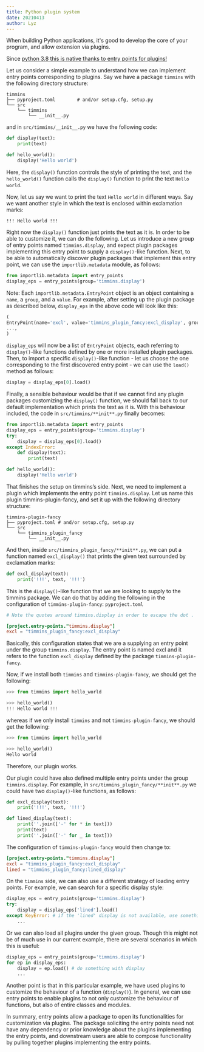 ```yaml
---
title: Python plugin system
date: 20210413
author: Lyz
---
```


When building Python applications, it's good to develop the core of your
program, and allow extension via plugins.

Since [python 3.8 this is native thanks to entry points for plugins!](https://setuptools.pypa.io/en/latest/userguide/entry_point.html#entry-points-for-plugins)

Let us consider a simple example to understand how we can implement entry points corresponding to plugins. Say we have a package `timmins` with the following directory structure:

```
timmins
├── pyproject.toml        # and/or setup.cfg, setup.py
└── src
    └── timmins
        └── __init__.py
```

and in `src/timmins/__init__.py` we have the following code:

```python
def display(text):
    print(text)

def hello_world():
    display('Hello world')
```

Here, the `display()` function controls the style of printing the text, and the `hello_world()` function calls the `display()` function to print the text `Hello world`.

Now, let us say we want to print the text `Hello world` in different ways. Say we want another style in which the text is enclosed within exclamation marks:

```
!!! Hello world !!!
```

Right now the `display()` function just prints the text as it is. In order to be able to customize it, we can do the following. Let us introduce a new group of entry points named `timmins.display`, and expect plugin packages implementing this entry point to supply a `display()`-like function. Next, to be able to automatically discover plugin packages that implement this entry point, we can use the `importlib.metadata` module, as follows:

```python
from importlib.metadata import entry_points
display_eps = entry_points(group='timmins.display')
```

Note: Each `importlib.metadata.EntryPoint` object is an object containing a `name`, a `group`, and a `value`. For example, after setting up the plugin package as described below, `display_eps` in the above code will look like this:

```python
(
EntryPoint(name='excl', value='timmins_plugin_fancy:excl_display', group='timmins.display'),
...,
)
```

`display_eps` will now be a list of `EntryPoint` objects, each referring to `display()`-like functions defined by one or more installed plugin packages. Then, to import a specific `display()`-like function - let us choose the one corresponding to the first discovered entry point - we can use the `load()` method as follows:

```python
display = display_eps[0].load()
```

Finally, a sensible behaviour would be that if we cannot find any plugin packages customizing the `display()` function, we should fall back to our default implementation which prints the text as it is. With this behaviour included, the code in `src/timmins/**init**.py` finally becomes:

```python
from importlib.metadata import entry_points
display_eps = entry_points(group='timmins.display')
try:
    display = display_eps[0].load()
except IndexError:
    def display(text):
        print(text)

def hello_world():
    display('Hello world')
```

That finishes the setup on timmins’s side. Next, we need to implement a plugin which implements the entry point `timmins.display`. Let us name this plugin timmins-plugin-fancy, and set it up with the following directory structure:

```
timmins-plugin-fancy
├── pyproject.toml # and/or setup.cfg, setup.py
└── src
    └── timmins_plugin_fancy
        └── __init__.py
```

And then, inside `src/timmins_plugin_fancy/**init**.py`, we can put a function named `excl_display()` that prints the given text surrounded by exclamation marks:

```python
def excl_display(text):
    print('!!!', text, '!!!')
```

This is the `display()`-like function that we are looking to supply to the timmins package. We can do that by adding the following in the configuration of `timmins-plugin-fancy`:
`pyproject.toml`

```toml
# Note the quotes around timmins.display in order to escape the dot .

[project.entry-points."timmins.display"]
excl = "timmins_plugin_fancy:excl_display"
```

Basically, this configuration states that we are a supplying an entry point under the group `timmins.display`. The entry point is named excl and it refers to the function `excl_display` defined by the package `timmins-plugin-fancy`.

Now, if we install both `timmins` and `timmins-plugin-fancy`, we should get the following:

```python
>>> from timmins import hello_world

>>> hello_world()
!!! Hello world !!!
```

whereas if we only install `timmins` and not `timmins-plugin-fancy`, we should get the following:

```python
>>> from timmins import hello_world

>>> hello_world()
Hello world
```

Therefore, our plugin works.

Our plugin could have also defined multiple entry points under the group `timmins.display`. For example, in `src/timmins_plugin_fancy/**init**.py` we could have two `display()`-like functions, as follows:

```python
def excl_display(text):
    print('!!!', text, '!!!')

def lined_display(text):
    print(''.join(['-' for * in text]))
    print(text)
    print(''.join(['-' for _ in text]))
```

The configuration of `timmins-plugin-fancy` would then change to:

```toml
[project.entry-points."timmins.display"]
excl = "timmins_plugin_fancy:excl_display"
lined = "timmins_plugin_fancy:lined_display"
```

On the `timmins` side, we can also use a different strategy of loading entry points. For example, we can search for a specific display style:

```python
display_eps = entry_points(group='timmins.display')
try:
    display = display_eps['lined'].load()
except KeyError: # if the 'lined' display is not available, use something else
    ...
```

Or we can also load all plugins under the given group. Though this might not be of much use in our current example, there are several scenarios in which this is useful:

```python
display_eps = entry_points(group='timmins.display')
for ep in display_eps:
    display = ep.load() # do something with display
    ...
```

Another point is that in this particular example, we have used plugins to customize the behaviour of a function (`display()`). In general, we can use entry points to enable plugins to not only customize the behaviour of functions, but also of entire classes and modules.

In summary, entry points allow a package to open its functionalities for customization via plugins. The package soliciting the entry points need not have any dependency or prior knowledge about the plugins implementing the entry points, and downstream users are able to compose functionality by pulling together plugins implementing the entry points.
